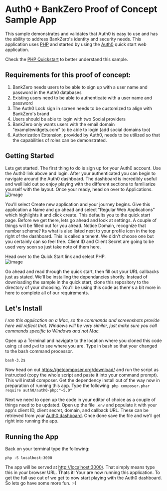 # Auth0 + BankZero Proof of Concept Sample App

This sample demonstrates and validates that Auth0 is easy to use and has the ability to address BankZero's identity and security needs.
This application uses [PHP](http://php.net/) and started by using the [Auth0](https://auth0.com) quick start web application.

Check the [PHP Quickstart](https://auth0.com/docs/quickstart/webapp/php) to better understand this sample.

## Requirements for this proof of concept:

1. BankZero needs users to be able to sign up with a user name and password in the Auth0 databases
2. Existing users need to be able to authenticate with a user name and password
3. The Auth0 Lock sign in screen needs to be customized to align with BankZero's brand
4. Users should be able to login with two Social providers
5. BankZero only wants users with the email domain "examplewidgets.com" to be able to login (add social domains too)
6. Authorization Extension, provided by Auth0, needs to be utilized so that the capabilities of roles can be demonstrated.

## Getting Started

Lets get started.  The first thing to do is sign up for your Auth0 account.  Use the Auth0 link above and login.  After your authenticated you can begin to navigate around the Auth0 dashboard.  The dashboard is incredibly useful and well laid out so enjoy playing with the different sections to familiarize yourself with the layout.  Once your ready, head on over to Applications. ![image](https://user-images.githubusercontent.com/51866741/60377289-49ac8f80-99ca-11e9-992a-48f8d403163e.png)

You'll select Create new application and your journey begins.  Give this application a Name and go ahead and select "Regular Web Applications" which highlights it and click create.  This defaults you to the quick start page.  Before we get there, lets go ahead and look at settings.  A couple of things will be filled out for you alread.  Notice Domain, recognize that number scheme?  Its what is also listed next to your profile icon in the top right of the dashboard.  This is called a tenent.  We didn't choose one but you certainly can so feel free.   Client ID and Client Secret are going to be used very soon so just take note of them here.

Head over to the Quick Start link and select PHP.  
![image](https://user-images.githubusercontent.com/51866741/60378333-fc361f80-99d5-11e9-81ee-836af64b7694.png)

Go ahead and read through the quick start, then fill out your URL callbacks just as stated. We'll be installing the dependancies shortly.  Instead of downloading the sample in the quick start, clone this repository to the directory of your choosing.  You'll be using this code as there's a bit more in here to complete all of our requirements. 

## Let's Install

*I ran this application on a Mac, so the commands and screenshots provide here will reflect that.  Windows will be very similar, just make sure you call commands specific to Windows and not Mac.*

Open up a Terminal and navigate to the location where you cloned this code using ```cd``` and ```pwd``` to see where you are.  Type in bash so that your changed to the bash command processor.  

```...$ bash
bash-3.2$ 
```
Now head on out https://getcomposer.org/download/ and run the script as instructed (copy the whole script and paste it into your command prompt).  This will install composer.  Get the dependency install out of the way now in preparation of running this app.  Type the following:
```php composer.phar require auth0/auth0-php:"~5.0"```

Next we need to open up the code in your editor of choice as a couple of things need to be updated.  Open up the file `.env` and populate it with your app's client ID, client secret, domain, and callback URL. These can be retrieved from your [Auth0 dashboard](https://manage.auth0.com).  Once done save the file and we'll get right into running the app.

## Running the App

Back on your terminal type the following: 

```
php -S localhost:3000
```

The app will be served at [http://localhost:3000/](http://localhost:3000/).  That simply means type this in your browser URL.
Thats it!  Your are now running this application.  To get the full use out of we get to now start playing with the Auth0 dashboard.  So lets go have some more fun. :-)

